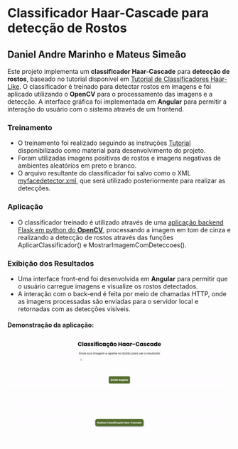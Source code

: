 # Classificador Haar-Cascade para detecção de Rostos
## Daniel Andre Marinho e Mateus Simeão

Este projeto implementa um **classificador Haar-Cascade** para **detecção de rostos**, baseado no tutorial disponível em [Tutorial de Classificadores Haar-Like](https://github.com/felipecbarelli/livro-visao-computacional/blob/master/tutoriais/creating-a-cascade-of-haar-like-classifiers.pdf). O classificador é treinado para detectar rostos em imagens e foi aplicado utilizando o **OpenCV** para o processamento das imagens e a detecção.
A interface gráfica foi implementada em **Angular** para permitir a interação do usuário com o sistema através de um frontend.

### Treinamento
- O treinamento foi realizado seguindo as instruções [Tutorial](https://github.com/felipecbarelli/livro-visao-computacional/blob/master/tutoriais/creating-a-cascade-of-haar-like-classifiers.pdf) disponibilizado como material para desenvolvimento do projeto.
- Foram utilizadas imagens positivas de rostos e imagens negativas de ambientes aleatórios em preto e branco.
- O arquivo resultante do classificador foi salvo como o XML [myfacedetector.xml](https://github.com/mateussimeao/haar-cascade-classifier/blob/main/backend/assets/myfacedetector.xml), que será utilizado posteriormente para realizar as detecções.

### Aplicação
- O classificador treinado é utilizado através de uma [aplicação backend Flask em python do **OpenCV**](https://github.com/mateussimeao/haar-cascade-classifier/blob/main/backend/haar-training.py), processando a imagem em tom de cinza e realizando a detecção de rostos através das funções AplicarClassificador() e MostrarImagemComDeteccoes().

### Exibição dos Resultados
- Uma interface front-end foi desenvolvida em **Angular** para permitir que o usuário carregue imagens e visualize os rostos detectados.
- A interação com o back-end é feita por meio de chamadas HTTP, onde as imagens processadas são enviadas para o servidor local e retornadas com as detecções visíveis.

#### Demonstração da aplicação:
![Demo](backend/assets/demonstracao.gif)